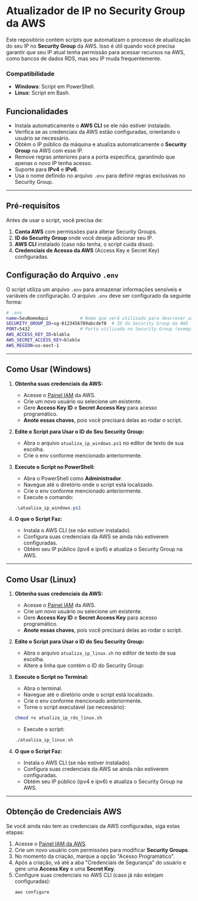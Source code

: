 # Atualizador de IP no Security Group da AWS

Este repositório contém scripts que automatizam o processo de atualização do seu IP no **Security Group** da AWS. Isso é útil quando você precisa garantir que seu IP atual tenha permissão para acessar recursos na AWS, como bancos de dados RDS, mas seu IP muda frequentemente.

### Compatibilidade
- **Windows**: Script em PowerShell.
- **Linux**: Script em Bash.

## Funcionalidades
- Instala automaticamente o **AWS CLI** se ele não estiver instalado.
- Verifica se as credenciais da AWS estão configuradas, orientando o usuário se necessário.
- Obtém o IP público da máquina e atualiza automaticamente o **Security Group** na AWS com esse IP.
- Remove regras anteriores para a porta específica, garantindo que apenas o novo IP tenha acesso.
- Suporte para **IPv4** e **IPv6**.
- Usa o nome definido no arquivo `.env` para definir regras exclusivas no Security Group.


---

## **Pré-requisitos**

Antes de usar o script, você precisa de:

1. **Conta AWS** com permissões para alterar Security Groups.
2. **ID do Security Group** onde você deseja adicionar seu IP.
3. **AWS CLI** instalado (caso não tenha, o script cuida disso).
4. **Credenciais de Acesso da AWS** (Access Key e Secret Key) configuradas.

## **Configuração do Arquivo `.env`**

O script utiliza um arquivo `.env` para armazenar informações sensíveis e variáveis de configuração. O arquivo `.env` deve ser configurado da seguinte forma:

```bash
# .env
name=SeuNomeAqui            # Nome que será utilizado para descrever as regras no Security Group (ex: Carlos)
SECURITY_GROUP_ID=sg-0123456789abcdef0  # ID do Security Group da AWS
PORT=5432                   # Porta utilizada no Security Group (exemplo: PostgreSQL usa a porta 5432)
AWS_ACCESS_KEY_ID=blabla
AWS_SECRET_ACCESS_KEY=bleble
AWS_REGION=us-east-1
```
---

## **Como Usar (Windows)**

1. **Obtenha suas credenciais da AWS:**
    - Acesse o [Painel IAM](https://console.aws.amazon.com/iam/home) da AWS.
    - Crie um novo usuário ou selecione um existente.
    - Gere **Access Key ID** e **Secret Access Key** para acesso programático.
    - **Anote essas chaves**, pois você precisará delas ao rodar o script.
    

2. **Edite o Script para Usar o ID do Seu Security Group:**
    - Abra o arquivo `atualiza_ip_windows.ps1` no editor de texto de sua escolha.
    - Crie o env conforme mencionado anteriormente.

3. **Execute o Script no PowerShell:**
    - Abra o PowerShell como **Administrador**.
    - Navegue até o diretório onde o script está localizado.
    - Crie o env conforme mencionado anteriormente.
    - Execute o comando:
    ```powershell
    .\atualiza_ip_windows.ps1
    ```

4. **O que o Script Faz:**
    - Instala o AWS CLI (se não estiver instalado).
    - Configura suas credenciais da AWS se ainda não estiverem configuradas.
    - Obtém seu IP público (ipv4 e ipv6) e atualiza o Security Group na AWS.

---

## **Como Usar (Linux)**

1. **Obtenha suas credenciais da AWS:**
    - Acesse o [Painel IAM](https://console.aws.amazon.com/iam/home) da AWS.
    - Crie um novo usuário ou selecione um existente.
    - Gere **Access Key ID** e **Secret Access Key** para acesso programático.
    - **Anote essas chaves**, pois você precisará delas ao rodar o script.

2. **Edite o Script para Usar o ID do Seu Security Group:**
    - Abra o arquivo `atualiza_ip_linux.sh` no editor de texto de sua escolha.
    - Altere a linha que contém o ID do Security Group:
   

3. **Execute o Script no Terminal:**
    - Abra o terminal.
    - Navegue até o diretório onde o script está localizado.
    - Crie o env conforme mencionado anteriormente.
    - Torne o script executável (se necessário):
    ```bash
    chmod +x atualiza_ip_rds_linux.sh
    ```
    - Execute o script:
    ```bash
    ./atualiza_ip_linux.sh
    ```

4. **O que o Script Faz:**
    - Instala o AWS CLI (se não estiver instalado).
    - Configura suas credenciais da AWS se ainda não estiverem configuradas.
    - Obtém seu IP público (ipv4 e ipv6) e atualiza o Security Group na AWS.

---

## **Obtenção de Credenciais AWS**

Se você ainda não tem as credenciais da AWS configuradas, siga estas etapas:

1. Acesse o [Painel IAM da AWS](https://console.aws.amazon.com/iam/home).
2. Crie um novo usuário com permissões para modificar **Security Groups**.
3. No momento da criação, marque a opção "Acesso Programático".
4. Após a criação, vá até a aba "Credenciais de Segurança" do usuário e gere uma **Access Key** e uma **Secret Key**.
5. Configure suas credenciais no AWS CLI (caso já não estejam configuradas):
    ```bash
    aws configure
    ```